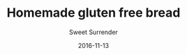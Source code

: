 ---
title: 'Homemade gluten free bread'
description: 'Per slice with butter'
color: '#ffffff'
price: '25'
category: snacks
tags: null
meta:
    id: 7497ee4fad973d9552b717c02c22c9261fe4cd1f
    parentId: f20f57fa9c3d8bff0902cfb33f350091a3a48d51
    language: en
date: '2016-11-13'
author: 'Sweet Surrender'
---